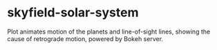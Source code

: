 # skyfield-solar-system
Plot animates motion of the planets and line-of-sight lines, showing the cause of retrograde motion, powered by Bokeh server.
